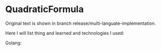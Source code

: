 # QuadraticFormula

Original text is shown in branch release/multi-languate-implementation.

Here I will list thing and learned and technologies I used:

Golang:
	